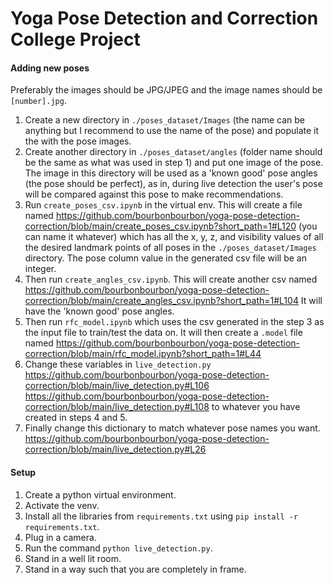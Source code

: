 # Yoga Pose Detection and Correction College Project

#### Adding new poses

Preferably the images should be JPG/JPEG and the image names should be `[number].jpg`.

1. Create a new directory in `./poses_dataset/Images` (the name can be anything but I recommend to use the name of the pose) and populate it the with the pose images.
2. Create another directory in `./poses_dataset/angles` (folder name should be the same as what was used in step 1) and put one image of the pose. The image in this directory will be used as a 'known good' pose angles (the pose should be perfect), as in, during live detection the user's pose will be compared against this pose to make recommendations.
3. Run `create_poses_csv.ipynb` in the virtual env. This will create a file named https://github.com/bourbonbourbon/yoga-pose-detection-correction/blob/main/create_poses_csv.ipynb?short_path=1#L120 (you can name it whatever) which has all the x, y, z, and visibility values of all the desired landmark points of all poses in the `./poses_dataset/Images` directory. The pose column value in the generated csv file will be an integer.
4. Then run `create_angles_csv.ipynb`. This will create another csv named https://github.com/bourbonbourbon/yoga-pose-detection-correction/blob/main/create_angles_csv.ipynb?short_path=1#L104 It will have the 'known good' pose angles.
5. Then run `rfc_model.ipynb` which uses the csv generated in the step 3 as the input file to train/test the data on. It will then create a `.model` file named https://github.com/bourbonbourbon/yoga-pose-detection-correction/blob/main/rfc_model.ipynb?short_path=1#L44
6. Change these variables in `live_detection.py` https://github.com/bourbonbourbon/yoga-pose-detection-correction/blob/main/live_detection.py#L106 https://github.com/bourbonbourbon/yoga-pose-detection-correction/blob/main/live_detection.py#L108 to whatever you have created in steps 4 and 5.
7. Finally change this dictionary to match whatever pose names you want. https://github.com/bourbonbourbon/yoga-pose-detection-correction/blob/main/live_detection.py#L26

#### Setup

1. Create a python virtual environment.
2. Activate the venv.
3. Install all the libraries from `requirements.txt` using `pip install -r requirements.txt`.
4. Plug in a camera.
5. Run the command `python live_detection.py`.
6. Stand in a well lit room.
7. Stand in a way such that you are completely in frame.
